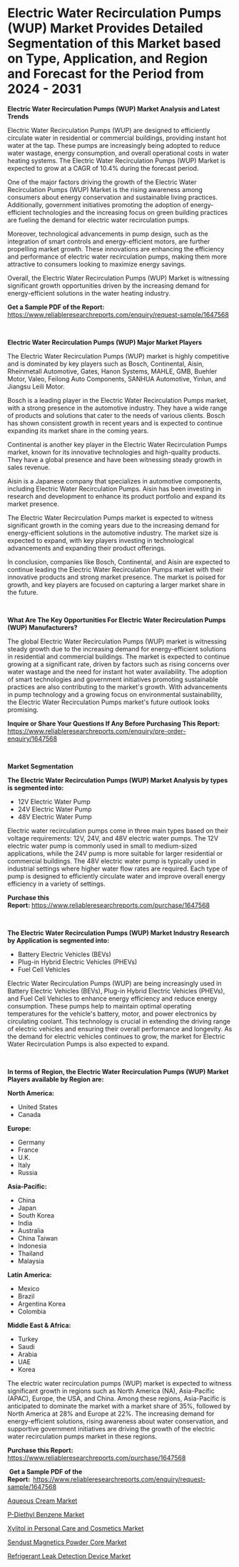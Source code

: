 <p><h1>Electric Water Recirculation Pumps (WUP) Market Provides Detailed Segmentation of this Market based on Type, Application, and Region and Forecast for the Period from 2024 - 2031</h1></p><p><strong>Electric Water Recirculation Pumps (WUP) Market Analysis and Latest Trends</strong></p>
<p><p>Electric Water Recirculation Pumps (WUP) are designed to efficiently circulate water in residential or commercial buildings, providing instant hot water at the tap. These pumps are increasingly being adopted to reduce water wastage, energy consumption, and overall operational costs in water heating systems. The Electric Water Recirculation Pumps (WUP) Market is expected to grow at a CAGR of 10.4% during the forecast period.</p><p>One of the major factors driving the growth of the Electric Water Recirculation Pumps (WUP) Market is the rising awareness among consumers about energy conservation and sustainable living practices. Additionally, government initiatives promoting the adoption of energy-efficient technologies and the increasing focus on green building practices are fueling the demand for electric water recirculation pumps.</p><p>Moreover, technological advancements in pump design, such as the integration of smart controls and energy-efficient motors, are further propelling market growth. These innovations are enhancing the efficiency and performance of electric water recirculation pumps, making them more attractive to consumers looking to maximize energy savings.</p><p>Overall, the Electric Water Recirculation Pumps (WUP) Market is witnessing significant growth opportunities driven by the increasing demand for energy-efficient solutions in the water heating industry.</p></p>
<p><strong>Get a Sample PDF of the Report:&nbsp;</strong> <a href="https://www.reliableresearchreports.com/enquiry/request-sample/1647568">https://www.reliableresearchreports.com/enquiry/request-sample/1647568</a></p>
<p>&nbsp;</p>
<p><strong>Electric Water Recirculation Pumps (WUP) Major Market Players</strong></p>
<p><p>The Electric Water Recirculation Pumps (WUP) market is highly competitive and is dominated by key players such as Bosch, Continental, Aisin, Rheinmetall Automotive, Gates, Hanon Systems, MAHLE, GMB, Buehler Motor, Valeo, Feilong Auto Components, SANHUA Automotive, Yinlun, and Jiangsu Leili Motor.</p><p>Bosch is a leading player in the Electric Water Recirculation Pumps market, with a strong presence in the automotive industry. They have a wide range of products and solutions that cater to the needs of various clients. Bosch has shown consistent growth in recent years and is expected to continue expanding its market share in the coming years.</p><p>Continental is another key player in the Electric Water Recirculation Pumps market, known for its innovative technologies and high-quality products. They have a global presence and have been witnessing steady growth in sales revenue.</p><p>Aisin is a Japanese company that specializes in automotive components, including Electric Water Recirculation Pumps. Aisin has been investing in research and development to enhance its product portfolio and expand its market presence.</p><p>The Electric Water Recirculation Pumps market is expected to witness significant growth in the coming years due to the increasing demand for energy-efficient solutions in the automotive industry. The market size is expected to expand, with key players investing in technological advancements and expanding their product offerings.</p><p>In conclusion, companies like Bosch, Continental, and Aisin are expected to continue leading the Electric Water Recirculation Pumps market with their innovative products and strong market presence. The market is poised for growth, and key players are focused on capturing a larger market share in the future.</p></p>
<p>&nbsp;</p>
<p><strong>What Are The Key Opportunities For Electric Water Recirculation Pumps (WUP) Manufacturers?</strong></p>
<p><p>The global Electric Water Recirculation Pumps (WUP) market is witnessing steady growth due to the increasing demand for energy-efficient solutions in residential and commercial buildings. The market is expected to continue growing at a significant rate, driven by factors such as rising concerns over water wastage and the need for instant hot water availability. The adoption of smart technologies and government initiatives promoting sustainable practices are also contributing to the market's growth. With advancements in pump technology and a growing focus on environmental sustainability, the Electric Water Recirculation Pumps market's future outlook looks promising.</p></p>
<p><strong>Inquire or Share Your Questions If Any Before Purchasing This Report:</strong> <a href="https://www.reliableresearchreports.com/enquiry/pre-order-enquiry/1647568">https://www.reliableresearchreports.com/enquiry/pre-order-enquiry/1647568</a></p>
<p>&nbsp;</p>
<p><strong>Market Segmentation</strong></p>
<p><strong>The Electric Water Recirculation Pumps (WUP) Market Analysis by types is segmented into:</strong></p>
<p><ul><li>12V Electric Water Pump</li><li>24V Electric Water Pump</li><li>48V Electric Water Pump</li></ul></p>
<p><p>Electric water recirculation pumps come in three main types based on their voltage requirements: 12V, 24V, and 48V electric water pumps. The 12V electric water pump is commonly used in small to medium-sized applications, while the 24V pump is more suitable for larger residential or commercial buildings. The 48V electric water pump is typically used in industrial settings where higher water flow rates are required. Each type of pump is designed to efficiently circulate water and improve overall energy efficiency in a variety of settings.</p></p>
<p><strong>Purchase this Report:&nbsp;</strong><a href="https://www.reliableresearchreports.com/purchase/1647568">https://www.reliableresearchreports.com/purchase/1647568</a></p>
<p>&nbsp;</p>
<p><strong>The Electric Water Recirculation Pumps (WUP) Market Industry Research by Application is segmented into:</strong></p>
<p><ul><li>Battery Electric Vehicles (BEVs)</li><li>Plug-in Hybrid Electric Vehicles (PHEVs)</li><li>Fuel Cell Vehicles</li></ul></p>
<p><p>Electric Water Recirculation Pumps (WUP) are being increasingly used in Battery Electric Vehicles (BEVs), Plug-in Hybrid Electric Vehicles (PHEVs), and Fuel Cell Vehicles to enhance energy efficiency and reduce energy consumption. These pumps help to maintain optimal operating temperatures for the vehicle's battery, motor, and power electronics by circulating coolant. This technology is crucial in extending the driving range of electric vehicles and ensuring their overall performance and longevity. As the demand for electric vehicles continues to grow, the market for Electric Water Recirculation Pumps is also expected to expand.</p></p>
<p>&nbsp;</p>
<p><strong>In terms of Region, the Electric Water Recirculation Pumps (WUP) Market Players available by Region are:</strong></p>
<p>
    <p> <strong> North America: </strong>
        <ul>
            <li>United States</li>
            <li>Canada</li>
        </ul>
        </p> 
    <p> <strong> Europe: </strong>
        <ul>
            <li>Germany</li>
            <li>France</li>
            <li>U.K.</li>
            <li>Italy</li>
            <li>Russia</li>
        </ul>
        </p> 
    <p> <strong> Asia-Pacific: </strong>
        <ul>
            <li>China</li>
            <li>Japan</li>
            <li>South Korea</li>
            <li>India</li>
            <li>Australia</li>
            <li>China Taiwan</li>
            <li>Indonesia</li>
            <li>Thailand</li>
            <li>Malaysia</li>
        </ul>
        </p> 
    <p> <strong> Latin America: </strong>
        <ul>
            <li>Mexico</li>
            <li>Brazil</li>
            <li>Argentina Korea</li>
            <li>Colombia</li>
        </ul>
        </p> 
    <p> <strong> Middle East & Africa: </strong>
        <ul>
            <li>Turkey</li>
            <li>Saudi</li>
            <li>Arabia</li>
            <li>UAE</li>
            <li>Korea</li>
        </ul>
    </p>
    </p>
<p><p>The electric water recirculation pumps (WUP) market is expected to witness significant growth in regions such as North America (NA), Asia-Pacific (APAC), Europe, the USA, and China. Among these regions, Asia-Pacific is anticipated to dominate the market with a market share of 35%, followed by North America at 28% and Europe at 22%. The increasing demand for energy-efficient solutions, rising awareness about water conservation, and supportive government initiatives are driving the growth of the electric water recirculation pumps market in these regions.</p></p>
<p><strong>Purchase this Report: </strong><a href="https://www.reliableresearchreports.com/purchase/1647568">https://www.reliableresearchreports.com/purchase/1647568</a></p>
<p>&nbsp;<strong>Get a Sample PDF of the Report:&nbsp;&nbsp;</strong><a href="https://www.reliableresearchreports.com/enquiry/request-sample/1647568">https://www.reliableresearchreports.com/enquiry/request-sample/1647568</a></p>
<p><strong></strong></p>
<p><p><a href="https://view.publitas.com/reportprime-1/aqueous-cream-market-analysis-examines-its-scope-on-growth-opportunities-and-forecasted-trends-spanning-from-2024-to-2031/">Aqueous Cream Market</a></p><p><a href="https://github.com/guneycigdem35/Market-Research-Report-List-2/blob/main/p-diethyl-benzene-market.md">P-Diethyl Benzene Market</a></p><p><a href="https://cat-emmental-94b.notion.site/Xylitol-in-Personal-Care-and-Cosmetics-Market-Size-Global-Industry-Overview-Market-Segmentation-an-a9cd987b59ee4dfca5a4aaecf99f2e0c">Xylitol in Personal Care and Cosmetics Market</a></p><p><a href="https://silk-columnist-571.notion.site/Sendust-Magnetics-Powder-Core-Market-Research-Report-Forecasted-for-Period-from-2024-2031-by-Mark-969be89d7cd54c72928de751696780e1">Sendust Magnetics Powder Core Market</a></p><p><a href="https://issuu.com/reportprime-2/docs/refrigerant-leak-detection-device-market-size-2030">Refrigerant Leak Detection Device Market</a></p></p>